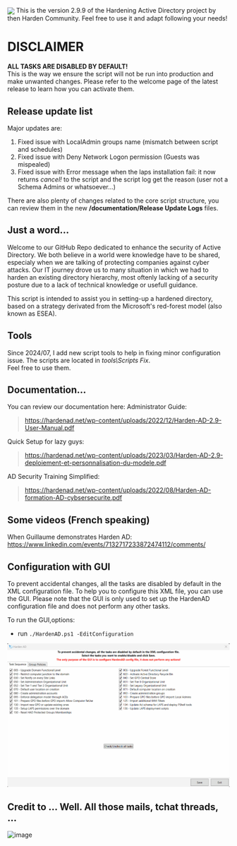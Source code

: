 <img src="https://hardenad.net/wp-content/uploads/2021/12/Logo-HARDEN-AD-Horizontal-RVB@4x-300x86.png" align="center">
This is the version 2.9.9 of the Hardening Active Directory project by then Harden Community. 
Feel free to use it and adapt following your needs!

# DISCLAIMER
**ALL TASKS ARE DISABLED BY DEFAULT!**      
This is the way we ensure the script will not be run into production and make unwanted changes. Please refer to the welcome page of the latest release to learn how you can activate them.

## Release update list  
Major updates are:  
1. Fixed issue with LocalAdmin groups name (mismatch between script and schedules)  
2. Fixed issue with Deny Network Logon permission (Guests was mispealed)  
3. Fixed issue with Error message when the laps installation fail: it now returns *cancel!* to the script and the script log get the reason (user not a Schema Admins or whatsoever...)  
   
There are also plenty of changes related to the core script structure, you can review them in the new **/documentation/Release Update Logs** files.
 
## Just a word...
Welcome to our GitHub Repo dedicated to enhance the security of Active Directory. We both believe in a world were knowledge have to be shared, especialy when we are talking of protecting companies against cyber attacks. Our IT journey drove us to many situation in which we had to harden an existing directory hierarchy, most oftenly lacking of a security posture due to a lack of technical knowledge or usefull guidance.

This script is intended to assist you in setting-up a hardened directory, based on a strategy derivated from the Microsoft's red-forest model (also known as ESEA). 

## Tools
Since 2024/07, I add new script tools to help in fixing minor configuration issue. 
The scripts are located in *tools\Scripts Fix*.  
Feel free to use them.  

## Documentation...
You can review our documentation here:
Administrator Guide:  
> https://hardenad.net/wp-content/uploads/2022/12/Harden-AD-2.9-User-Manual.pdf  

Quick Setup for lazy guys: 
> https://hardenad.net/wp-content/uploads/2023/03/Harden-AD-2.9-deploiement-et-personnalisation-du-modele.pdf  

AD Security Training Simplified: 
> https://hardenad.net/wp-content/uploads/2022/08/Harden-AD-formation-AD-cybsersecurite.pdf  

## Some videos (French speaking)
When Guillaume demonstrates Harden AD: https://www.linkedin.com/events/7132717233872474112/comments/

## Configuration with GUI
To prevent accidental changes, all the tasks are disabled by default in the XML configuration file.
To help you to configure this XML file, you can use the GUI.
Please note that the GUI is only used to set up the HardenAD configuration file and does not perform any other tasks.

To run the GUI,options:
- run `./HardenAD.ps1 -EditConfiguration`

![image](images/hardenAD-GUI.gif)

## Credit to ... Well. All those mails, tchat threads, ...
![image](https://github.com/LoicVeirman/HardenAD/assets/85032445/551013f9-8c08-4f5b-864a-624c27ac7b1b)
